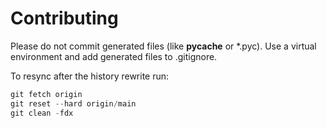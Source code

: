 ﻿# Contributing

Please do not commit generated files (like __pycache__ or *.pyc). Use a virtual environment and add generated files to .gitignore.

To resync after the history rewrite run:

```powershell
git fetch origin
git reset --hard origin/main
git clean -fdx
```
